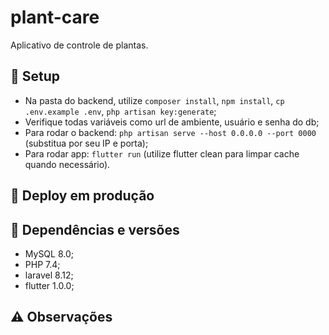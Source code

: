 # plant-care

Aplicativo de controle de plantas.

## :wrench: Setup

- Na pasta do backend, utilize `composer install`, `npm install`, `cp .env.example .env`, `php artisan key:generate`;
- Verifique todas variáveis como url de ambiente, usuário e senha do db;
- Para rodar o backend: `php artisan serve --host 0.0.0.0 --port 0000` (substitua por seu IP e porta);
- Para rodar app: `flutter run` (utilize flutter clean para limpar cache quando necessário).

## 🚢 Deploy em produção


## 🔀 Dependências e versões
- MySQL 8.0;
- PHP 7.4;
- laravel 8.12;
- flutter 1.0.0;

## ⚠️ Observações
